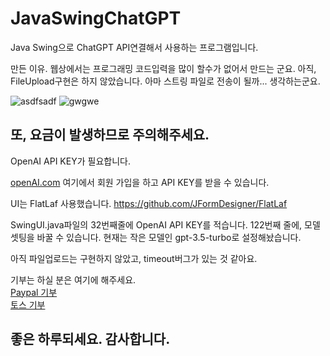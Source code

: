 # JavaSwingChatGPT
Java Swing으로 ChatGPT API연결해서 사용하는 프로그램입니다.

만든 이유. 웹상에서는 프로그래밍 코드입력을 많이 할수가 없어서 만드는 군요. 아직, FileUpload구현은 하지 않았습니다. 아마 스트링 파일로 전송이 될까... 생각하는군요.

![asdfsadf](https://github.com/infott2t/JavaSwingChatGPT/assets/25080178/03597faa-f3cf-4181-965d-72b725d08592)
![gwgwe](https://github.com/infott2t/JavaSwingChatGPT/assets/25080178/daf3d510-60ec-4733-8a3d-7a8ea0c306e6)




<h2>또, 요금이 발생하므로 주의해주세요.</h2>

OpenAI API KEY가 필요합니다. 

<a href="https://openai.com">openAI.com</a> 여기에서 회원 가입을 하고 API KEY를 받을 수 있습니다. 


UI는 FlatLaf 사용했습니다. <a href="https://github.com/JFormDesigner/FlatLaf">https://github.com/JFormDesigner/FlatLaf</a>

SwingUI.java파일의 32번째줄에 OpenAI API KEY를 적습니다.
122번째 줄에, 모델 셋팅을 바꿀 수 있습니다. 현재는 작은 모델인 gpt-3.5-turbo로 설정해놨습니다.

아직 파일업로드는 구현하지 않았고, timeout버그가 있는 것 같아요.

기부는 하실 분은 여기에 해주세요. <br/>
<a href="https://paypal.me/jcoop45">Paypal 기부</a><br/>  <a href="https://toss.me/jcoop">토스 기부</a>


<h2>좋은 하루되세요. 감사합니다.</h2>
